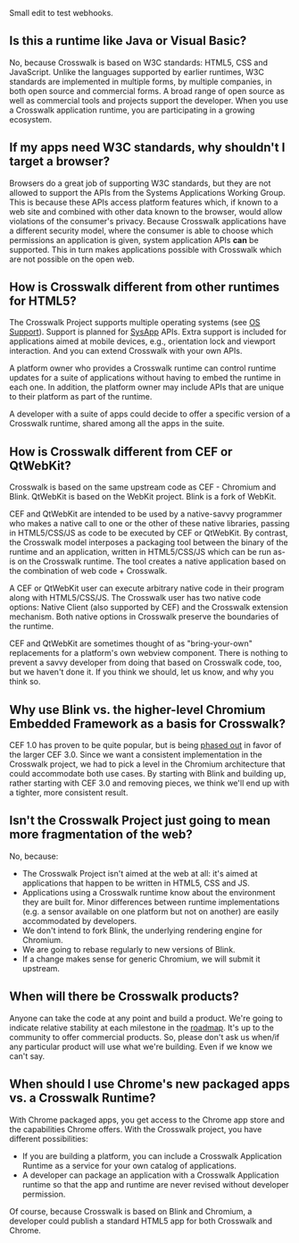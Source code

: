 Small edit to test webhooks.

## Is this a runtime like Java or Visual Basic?
No, because Crosswalk is based on W3C standards: HTML5, CSS and JavaScript.  Unlike the languages supported by earlier runtimes, W3C standards are implemented in multiple forms, by multiple companies, in both open source and commercial forms.  A broad range of open source as well as commercial tools and projects support the developer.  When you use a Crosswalk application runtime, you are participating in a growing ecosystem.
 
## If my apps need W3C standards, why shouldn't I target a browser?

Browsers do a great job of supporting W3C standards, but they are not allowed to support the APIs from the Systems Applications Working Group. This is because these APIs access platform features which, if known to a web site and combined with other data known to the browser, would allow violations of the consumer's privacy. Because Crosswalk applications have a different security model, where the consumer is able to choose which permissions an application is given, system application APIs **can** be supported. This in turn makes applications possible with Crosswalk which are not possible on the open web.

## How is Crosswalk different from other runtimes for HTML5?

The Crosswalk Project supports multiple operating systems (see [OS Support](OS-support-of-Crosswalk)). Support is planned for [SysApp](http://www.w3.org/2012/sysapps/) APIs. Extra support is included for applications aimed at mobile devices, e.g., orientation lock and viewport interaction. And you can extend Crosswalk with your own APIs.

A platform owner who provides a Crosswalk runtime can control runtime updates for a suite of applications without having to embed the runtime in each one. In addition, the platform owner may include APIs that are unique to their platform as part of the runtime.

A developer with a suite of apps could decide to offer a specific version of a Crosswalk runtime, shared among all the apps in the suite.

## How is Crosswalk different from CEF or QtWebKit?

Crosswalk is based on the same upstream code as CEF - Chromium and Blink.  QtWebKit is based on the WebKit project.  Blink is a fork of WebKit.  

CEF and QtWebKit are intended to be used by a native-savvy programmer who makes a native call to one or the other of these native libraries, passing in HTML5/CSS/JS as code to be executed by CEF or QtWebKit. By contrast, the Crosswalk model interposes a packaging tool between the binary of the runtime and an application, written in HTML5/CSS/JS which can be run as-is on the Crosswalk runtime.  The tool creates a native application based on the combination of web code + Crosswalk.

A CEF or QtWebKit user can execute arbitrary native code in their program along with HTML5/CSS/JS.  The Crosswalk user has two native code options: Native Client (also supported by CEF) and the Crosswalk extension mechanism.  Both native options in Crosswalk preserve the boundaries of the runtime.

CEF and QtWebKit are sometimes thought of as &quot;bring-your-own&quot; replacements for a platform's own webview component.  There is nothing to prevent a savvy developer from doing that based on Crosswalk code, too, but we haven't done it.  If you think we should, let us know, and why you think so.

## Why use Blink vs. the higher-level Chromium Embedded Framework as a basis for Crosswalk?

CEF 1.0 has proven to be quite popular, but is being [phased out](http://www.magpcss.org/ceforum/viewtopic.php?f=10&t=10647&sid=510426ccd8a9650f72ba416d7b51de06) in favor of the larger CEF 3.0.  Since we want a consistent implementation in the Crosswalk project, we had to pick a level in the Chromium architecture that could accommodate both use cases.  By starting with Blink and building up, rather starting with CEF 3.0 and removing pieces, we think we'll end up with a tighter, more consistent result.  

## Isn't the Crosswalk Project just going to mean more fragmentation of the web?

No, because:

* The Crosswalk Project isn't aimed at the web at all: it's aimed at applications that happen to be written in HTML5, CSS and JS.
* Applications using a Crosswalk runtime know about the environment they are built for.  Minor differences between runtime implementations (e.g. a sensor available on one platform but not on another) are easily accommodated by developers.
* We don't intend to fork Blink, the underlying rendering engine for Chromium.
* We are going to rebase regularly to new versions of Blink.
* If a change makes sense for generic Chromium, we will submit it upstream.

## When will there be Crosswalk products?

Anyone can take the code at any point and build a product. We're going to indicate relative stability at each milestone in the [roadmap](High-level-roadmap).  It's up to the community to offer commercial products.  So, please don't ask us when/if any particular product will use what we're building.  Even if we know we can't say.

## When should I use Chrome's new packaged apps vs. a Crosswalk Runtime?

With Chrome packaged apps, you get access to the Chrome app store and the capabilities Chrome offers.  With the Crosswalk project, you have different possibilities:

* If you are building a platform, you can include a Crosswalk Application Runtime as a service for your own catalog of applications.
* A developer can package an application with a Crosswalk Application runtime so that the app and runtime are never revised without developer permission.

Of course, because Crosswalk is based on Blink and Chromium, a developer could publish a standard HTML5 app for both Crosswalk and Chrome.